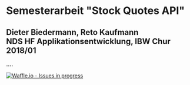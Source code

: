 # Semesterarbeit "Stock Quotes API"
## Dieter Biedermann, Reto Kaufmann </br>NDS HF Applikationsentwicklung, IBW Chur 2018/01

<b>....</b>

[![Waffle.io - Issues in progress](https://badge.waffle.io/ibwgr/stock-comparison.png?label=in%20progress&title=In%20Progress)](http://waffle.io/ibwgr/stock-comparison)